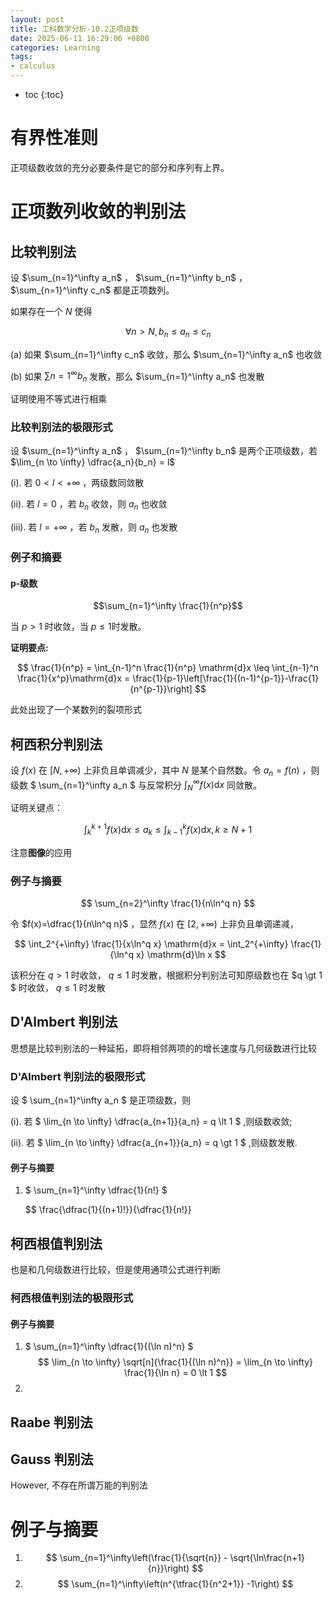 ```yaml
---
layout: post
title: 工科数学分析-10.2正项级数
date: 2025-06-11 16:29:06 +0800
categories: Learning
tags:
- calculus
---
```

* toc
{:toc}

# 有界性准则

正项级数收敛的充分必要条件是它的部分和序列有上界。

# 正项数列收敛的判别法

## 比较判别法

设 $\sum_{n=1}^\infty a_n$ ， $\sum_{n=1}^\infty b_n$ ， $\sum_{n=1}^\infty c_n$ 都是正项数列。

如果存在一个 $N$ 使得

$$ \forall n \gt N, b_n \leq a_n \leq c_n $$

(a) 如果 $\sum_{n=1}^\infty c_n$ 收敛，那么 $\sum_{n=1}^\infty a_n$ 也收敛

(b) 如果 $\sum{n=1}^\infty b_n$ 发散，那么 $\sum_{n=1}^\infty a_n$ 也发散

证明使用不等式进行相乘

### 比较判别法的极限形式

设 $\sum_{n=1}^\infty a_n$ ， $\sum_{n=1}^\infty b_n$ 是两个正项级数，若 $\lim_{n \to \infty} \dfrac{a_n}{b_n} = l$

(i). 若 $0 \lt l \lt +\infty$ ，两级数同敛散

(ii). 若 $l = 0$ ，若 $b_n$ 收敛，则 $a_n$ 也收敛

(iii). 若 $l = +\infty$ ，若 $b_n$ 发散，则 $a_n$ 也发散

### 例子和摘要

#### p-级数

$$\sum_{n=1}^\infty \frac{1}{n^p}$$

当 $p>1$ 时收敛，当 $p \leq 1$时发散。

**证明要点:**

$$ \frac{1}{n^p} = \int_{n-1}^n \frac{1}{n^p} \mathrm{d}x \leq \int_{n-1}^n \frac{1}{x^p}\mathrm{d}x = \frac{1}{p-1}\left[\frac{1}{(n-1)^{p-1}}-\frac{1}{n^{p-1}}\right] $$

此处出现了一个某数列的裂项形式

## 柯西积分判别法

设 $f(x)$ 在 $[N, +\infty)$ 上非负且单调减少，其中 $N$ 是某个自然数。令 $a_n = f(n)$ ，则级数 $ \sum_{n=1}^\infty a_n $ 与反常积分 $\int_N^\infty f(x)\mathrm{d}x$ 同敛散。

证明关键点：

$$ \int_k^{k+1} f(x) \mathrm{d}x \leq a_k \leq \int_{k-1}^{k} f(x)\mathrm{d}x, k \geq N + 1 $$

注意**图像**的应用

### 例子与摘要

$$ \sum_{n=2}^\infty \frac{1}{n\ln^q n} $$

令 $f(x)=\dfrac{1}{n\ln^q n}$ ，显然 $f(x)$ 在 $[2, +\infty)$ 上非负且单调递减，

$$ \int_2^{+\infty} \frac{1}{x\ln^q x} \mathrm{d}x = \int_2^{+\infty} \frac{1}{\ln^q x} \mathrm{d}\ln x $$

该积分在 $q > 1$ 时收敛， $q \leq 1$ 时发散，根据积分判别法可知原级数也在 $q \gt 1 $ 时收敛， $q \leq 1$ 时发散

## D'Almbert 判别法

思想是比较判别法的一种延拓，即将相邻两项的的增长速度与几何级数进行比较

### D'Almbert 判别法的极限形式

设 $ \sum_{n=1}^\infty a_n $ 是正项级数，则

(i). 若 $ \lim_{n \to \infty} \dfrac{a_{n+1}}{a_n} = q \lt 1 $ ,则级数收敛;

(ii). 若 $ \lim_{n \to \infty} \dfrac{a_{n+1}}{a_n} = q \gt 1 $ ,则级数发散.

#### 例子与摘要

1. $ \sum_{n=1}^\infty \dfrac{1}{n!} $

    $$ \frac{\dfrac{1}{(n+1)!}}{\dfrac{1}{n!}}

## 柯西根值判别法

也是和几何级数进行比较，但是使用通项公式进行判断

### 柯西根值判别法的极限形式

#### 例子与摘要

1. $ \sum_{n=1}^\infty \dfrac{1}{(\ln n)^n} $
    $$ \lim_{n \to \infty} \sqrt[n]{\frac{1}{(\ln n)^n}} = \lim_{n \to \infty} \frac{1}{\ln n} = 0 \lt 1 $$
2. 

## Raabe 判别法

## Gauss 判别法

However, 不存在所谓万能的判别法

# 例子与摘要

1.
    $$ \sum_{n=1}^\infty\left(\frac{1}{\sqrt{n}} - \sqrt{\ln\frac{n+1}{n}}\right) $$
2.
    $$ \sum_{n=1}^\infty\left(n^{\tfrac{1}{n^2+1}} -1\right) $$